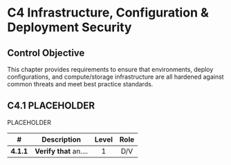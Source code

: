# C4 Infrastructure, Configuration & Deployment Security

## Control Objective

This chapter provides requirements to ensure that environments, deploy configurations, and compute/storage infrastructure are all hardened against common threats and meet best practice standards. 

## C4.1 PLACEHOLDER

PLACEHOLDER

| # | Description | Level | Role |
|:--------:|---------------------------------------------------------------------------------------------------------------------|:---:|:---:|
| **4.1.1** | **Verify that** an.... | 1   | D/V |
